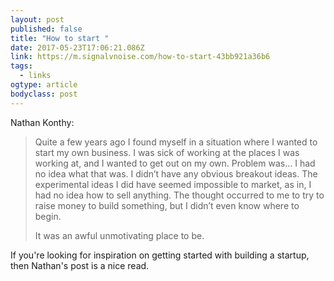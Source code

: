```yaml
---
layout: post 
published: false 
title: "How to start " 
date: 2017-05-23T17:06:21.086Z 
link: https://m.signalvnoise.com/how-to-start-43bb921a36b6 
tags:
  - links
ogtype: article 
bodyclass: post 
---
```


Nathan Konthy:

> Quite a few years ago I found myself in a situation where I wanted to start my own business. I was sick of working at the places I was working at, and I wanted to get out on my own. Problem was… I had no idea what that was. I didn’t have any obvious breakout ideas. The experimental ideas I did have seemed impossible to market, as in, I had no idea how to sell anything. The thought occurred to me to try to raise money to build something, but I didn’t even know where to begin.
> 
> It was an awful unmotivating place to be.

If you're looking for inspiration on getting started with building a startup, then Nathan's post is a nice read.